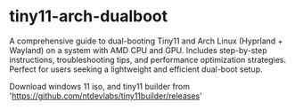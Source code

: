 # tiny11-arch-dualboot
A comprehensive guide to dual-booting Tiny11 and Arch Linux (Hyprland + Wayland) on a system with AMD CPU and GPU. Includes step-by-step instructions, troubleshooting tips, and performance optimization strategies. Perfect for users seeking a lightweight and efficient dual-boot setup.

Download windows 11 iso, and tiny11 builder from 'https://github.com/ntdevlabs/tiny11builder/releases'
